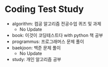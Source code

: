 # Coding Test Study

 - algorithm: 컴공 알고리즘 전공수업 퀴즈 및 과제
    - No Update
 - book: 이것이 코딩테스트다 with python 책 공부
 - programmus: 프로그래머스 문제 풀이
 - baekjoon: 백준 문제 풀이
    - No Update
 - study: 개인 알고리즘 공부